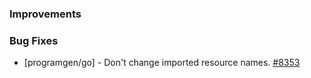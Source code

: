 ### Improvements


### Bug Fixes

- [programgen/go] - Don't change imported resource names.
  [#8353](https://github.com/pulumi/pulumi/pull/8353)

